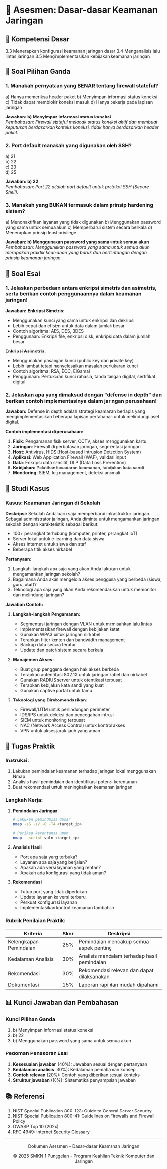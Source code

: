 # 📝 Asesmen: Dasar-dasar Keamanan Jaringan

## 🎯 Kompetensi Dasar
3.3 Menerapkan konfigurasi keamanan jaringan dasar
3.4 Menganalisis lalu lintas jaringan
3.5 Mengimplementasikan kebijakan keamanan jaringan

## 📝 Soal Pilihan Ganda

### 1. Manakah pernyataan yang BENAR tentang firewall stateful?
   a) Hanya memeriksa header paket
   b) Menyimpan informasi status koneksi
   c) Tidak dapat memblokir koneksi masuk
   d) Hanya bekerja pada lapisan jaringan
   
   **Jawaban: b) Menyimpan informasi status koneksi**  
   *Pembahasan: Firewall stateful melacak status koneksi aktif dan membuat keputusan berdasarkan konteks koneksi, tidak hanya berdasarkan header paket.*

### 2. Port default manakah yang digunakan oleh SSH?
   a) 21  
   b) 22  
   c) 23  
   d) 25
   
   **Jawaban: b) 22**  
   *Pembahasan: Port 22 adalah port default untuk protokol SSH (Secure Shell).*

### 3. Manakah yang BUKAN termasuk dalam prinsip hardening sistem?
   a) Menonaktifkan layanan yang tidak digunakan
   b) Menggunakan password yang sama untuk semua akun
   c) Memperbarui sistem secara berkala
   d) Menerapkan prinsip least privilege
   
   **Jawaban: b) Menggunakan password yang sama untuk semua akun**  
   *Pembahasan: Menggunakan password yang sama untuk semua akun merupakan praktik keamanan yang buruk dan bertentangan dengan prinsip keamanan jaringan.*

## 📝 Soal Esai

### 1. Jelaskan perbedaan antara enkripsi simetris dan asimetris, serta berikan contoh penggunaannya dalam keamanan jaringan!

**Jawaban:**
**Enkripsi Simetris:**
- Menggunakan kunci yang sama untuk enkripsi dan dekripsi
- Lebih cepat dan efisien untuk data dalam jumlah besar
- Contoh algoritma: AES, DES, 3DES
- Penggunaan: Enkripsi file, enkripsi disk, enkripsi data dalam jumlah besar

**Enkripsi Asimetris:**
- Menggunakan pasangan kunci (public key dan private key)
- Lebih lambat tetapi menyelesaikan masalah pertukaran kunci
- Contoh algoritma: RSA, ECC, ElGamal
- Penggunaan: Pertukaran kunci rahasia, tanda tangan digital, sertifikat digital

### 2. Jelaskan apa yang dimaksud dengan "defense in depth" dan berikan contoh implementasinya dalam jaringan perusahaan!

**Jawaban:**
Defense in depth adalah strategi keamanan berlapis yang mengimplementasikan beberapa lapisan pertahanan untuk melindungi aset digital.

**Contoh implementasi di perusahaan:**
1. **Fisik**: Pengamanan fisik server, CCTV, akses menggunakan kartu
2. **Jaringan**: Firewall di perbatasan jaringan, segmentasi jaringan
3. **Host**: Antivirus, HIDS (Host-based Intrusion Detection System)
4. **Aplikasi**: Web Application Firewall (WAF), validasi input
5. **Data**: Enkripsi data sensitif, DLP (Data Loss Prevention)
6. **Kebijakan**: Pelatihan kesadaran keamanan, kebijakan kata sandi
7. **Monitoring**: SIEM, log management, deteksi anomali

## 📝 Studi Kasus

### Kasus: Keamanan Jaringan di Sekolah

**Deskripsi:**
Sekolah Anda baru saja memperbarui infrastruktur jaringan. Sebagai administrator jaringan, Anda diminta untuk mengamankan jaringan sekolah dengan karakteristik sebagai berikut:
- 100+ perangkat terhubung (komputer, printer, perangkat IoT)
- Server lokal untuk e-learning dan data siswa
- Akses internet untuk siswa dan staf
- Beberapa titik akses nirkabel

**Pertanyaan:**
1. Langkah-langkah apa saja yang akan Anda lakukan untuk mengamankan jaringan sekolah?
2. Bagaimana Anda akan mengelola akses pengguna yang berbeda (siswa, guru, staf)?
3. Teknologi apa saja yang akan Anda rekomendasikan untuk memonitor dan melindungi jaringan?

**Jawaban Contoh:**
1. **Langkah-langkah Pengamanan:**
   - Segmentasi jaringan dengan VLAN untuk memisahkan lalu lintas
   - Implementasikan firewall dengan kebijakan ketat
   - Gunakan WPA3 untuk jaringan nirkabel
   - Terapkan filter konten dan bandwidth management
   - Backup data secara teratur
   - Update dan patch sistem secara berkala

2. **Manajemen Akses:**
   - Buat grup pengguna dengan hak akses berbeda
   - Terapkan autentikasi 802.1X untuk jaringan kabel dan nirkabel
   - Gunakan RADIUS server untuk otentikasi terpusat
   - Terapkan kebijakan kata sandi yang kuat
   - Gunakan captive portal untuk tamu

3. **Teknologi yang Direkomendasikan:**
   - Firewall/UTM untuk perlindungan perimeter
   - IDS/IPS untuk deteksi dan pencegahan intrusi
   - SIEM untuk monitoring terpusat
   - NAC (Network Access Control) untuk kontrol akses
   - VPN untuk akses jarak jauh yang aman

## 📝 Tugas Praktik

### Instruksi:
1. Lakukan pemindaian keamanan terhadap jaringan lokal menggunakan Nmap
2. Analisis hasil pemindaian dan identifikasi potensi kerentanan
3. Buat rekomendasi untuk meningkatkan keamanan jaringan

### Langkah Kerja:
1. **Pemindaian Jaringan**
   ```bash
   # Lakukan pemindaian dasar
   nmap -sS -sV -O -T4 <target_ip>
   
   # Periksa kerentanan umum
   nmap --script vuln <target_ip>
   ```

2. **Analisis Hasil**
   - Port apa saja yang terbuka?
   - Layanan apa saja yang berjalan?
   - Apakah ada versi layanan yang rentan?
   - Apakah ada konfigurasi yang tidak aman?

3. **Rekomendasi**
   - Tutup port yang tidak diperlukan
   - Update layanan ke versi terbaru
   - Perkuat konfigurasi layanan
   - Implementasikan kontrol keamanan tambahan

### Rubrik Penilaian Praktik:
| Kriteria | Skor | Deskripsi |
|----------|------|-----------|
| Kelengkapan Pemindaian | 25% | Pemindaian mencakup semua aspek penting |
| Kedalaman Analisis | 30% | Analisis mendalam terhadap hasil pemindaian |
| Rekomendasi | 30% | Rekomendasi relevan dan dapat dilaksanakan |
| Dokumentasi | 15% | Laporan rapi dan mudah dipahami |

## 📊 Kunci Jawaban dan Pembahasan

### Kunci Pilihan Ganda
1. b) Menyimpan informasi status koneksi
2. b) 22
3. b) Menggunakan password yang sama untuk semua akun

### Pedoman Penskoran Esai
1. **Kesesuaian jawaban** (40%): Jawaban sesuai dengan pertanyaan
2. **Kedalaman analisis** (30%): Kedalaman pemahaman konsep
3. **Contoh relevan** (20%): Contoh yang diberikan sesuai konteks
4. **Struktur jawaban** (10%): Sistematika penyampaian jawaban

## 📚 Referensi
1. NIST Special Publication 800-123: Guide to General Server Security
2. NIST Special Publication 800-41: Guidelines on Firewalls and Firewall Policy
3. OWASP Top 10 (2024)
4. RFC 4949: Internet Security Glossary

---
<div align="center">
  <p>Dokumen Asesmen - Dasar-dasar Keamanan Jaringan</p>
  <p>© 2025 SMKN 1 Punggelan - Program Keahlian Teknik Komputer dan Jaringan</p>
</div>
